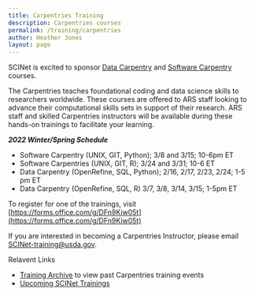 ```yaml
---
title: Carpentries Training
description: Carpentries courses 
permalink: /training/carpentries
author: Heather Jones
layout: page
---
```


SCINet is excited to sponsor [Data Carpentry](https://datacarpentry.org/ecology-workshop/) and [Software Carpentry](https://software-carpentry.org/lessons/) courses.

The Carpentries teaches foundational coding and data science skills to researchers worldwide. These courses are offered to ARS staff looking to advance their computational skills sets in support of their research. ARS staff and skilled Carpentries instructors will be available during these hands-on trainings to facilitate your learning. 


***2022 Winter/Spring Schedule***

- Software Carpentry (UNIX, GIT, Python);  3/8 and 3/15; 10-6pm ET
- Software Carpentries (UNIX, GIT, R);  3/24 and 3/31; 10-6 ET 
- Data Carpentry (OpenRefine, SQL, Python);  2/16, 2/17, 2/23, 2/24;  1-5 pm ET
- Data Carpentry (OpenRefine, SQL, R)  3/7, 3/8, 3/14, 3/15; 1-5pm ET 

To register for one of the trainings, visit [https://forms.office.com/g/DFn9Kiw05t](https://forms.office.com/g/DFn9Kiw05t)

If you are interested in becoming a Carpentries Instructor, please email SCINet-training@usda.gov.


Relavent Links
- [Training Archive](https://scinet.usda.gov/training-archive/) to view past Carpentries training events
- [Upcoming SCINet Trainings](https://scinet.usda.gov/training/training_event)

